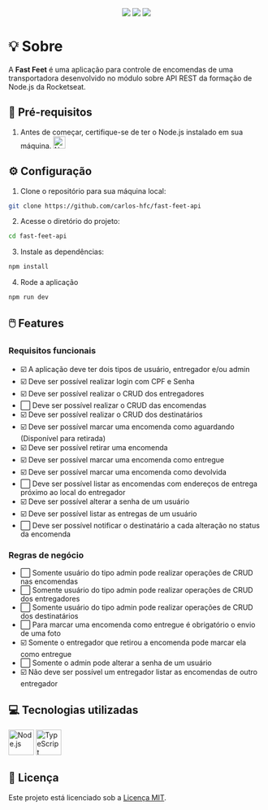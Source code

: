 <p align="center">
  <img src="https://img.shields.io/badge/node-v18.18.2-339933?style=flat&logo=nodedotjs&logoColor=%23339933" />
  <img src="https://img.shields.io/badge/npm-v9.8.1-CB3837?style=flat&logo=npm" />
  <img src="https://img.shields.io/badge/feito_por-Carlos_Faustino-black" />
</p>

# :bulb: Sobre

A **Fast Feet** é uma aplicação para controle de encomendas de uma transportadora desenvolvido no módulo sobre API REST da formação de Node.js da Rocketseat.

## :page_with_curl: Pré-requisitos

1. Antes de começar, certifique-se de ter o Node.js instalado em sua máquina. 
    <a href="https://nodejs.org">
      <img width="24" src="https://user-images.githubusercontent.com/25181517/183568594-85e280a7-0d7e-4d1a-9028-c8c2209e073c.png" alt="Node.js" title="Node.js"/>
    </a>

## :gear: Configuração

1. Clone o repositório para sua máquina local:

```bash
git clone https://github.com/carlos-hfc/fast-feet-api
```

2. Acesse o diretório do projeto:

```bash
cd fast-feet-api
```

3. Instale as dependências:

```bash
npm install
```

4. Rode a aplicação

```bash
npm run dev
```

## :computer_mouse: Features

### Requisitos funcionais

- :ballot_box_with_check: A aplicação deve ter dois tipos de usuário, entregador e/ou admin
- :ballot_box_with_check: Deve ser possível realizar login com CPF e Senha
- :ballot_box_with_check: Deve ser possível realizar o CRUD dos entregadores
- :white_large_square: Deve ser possível realizar o CRUD das encomendas
- :ballot_box_with_check: Deve ser possível realizar o CRUD dos destinatários
- :ballot_box_with_check: Deve ser possível marcar uma encomenda como aguardando (Disponível para retirada)
- :ballot_box_with_check: Deve ser possível retirar uma encomenda
- :ballot_box_with_check: Deve ser possível marcar uma encomenda como entregue
- :ballot_box_with_check: Deve ser possível marcar uma encomenda como devolvida
- :white_large_square: Deve ser possível listar as encomendas com endereços de entrega próximo ao local do entregador
- :ballot_box_with_check: Deve ser possível alterar a senha de um usuário
- :ballot_box_with_check: Deve ser possível listar as entregas de um usuário
- :white_large_square: Deve ser possível notificar o destinatário a cada alteração no status da encomenda

### Regras de negócio

- :white_large_square: Somente usuário do tipo admin pode realizar operações de CRUD nas encomendas
- :white_large_square: Somente usuário do tipo admin pode realizar operações de CRUD dos entregadores
- :white_large_square: Somente usuário do tipo admin pode realizar operações de CRUD dos destinatários
- :white_large_square: Para marcar uma encomenda como entregue é obrigatório o envio de uma foto
- :ballot_box_with_check: Somente o entregador que retirou a encomenda pode marcar ela como entregue
- :white_large_square: Somente o admin pode alterar a senha de um usuário
- :ballot_box_with_check: Não deve ser possível um entregador listar as encomendas de outro entregador

## :computer: Tecnologias utilizadas

<p float="left">
  <img width="50" src="https://user-images.githubusercontent.com/25181517/183568594-85e280a7-0d7e-4d1a-9028-c8c2209e073c.png" alt="Node.js" title="Node.js"/>
  <img width="50" src="https://user-images.githubusercontent.com/25181517/183890598-19a0ac2d-e88a-4005-a8df-1ee36782fde1.png" alt="TypeScript" title="TypeScript"/>
</p>

## :page_facing_up: Licença

Este projeto está licenciado sob a [Licença MIT](LICENSE).